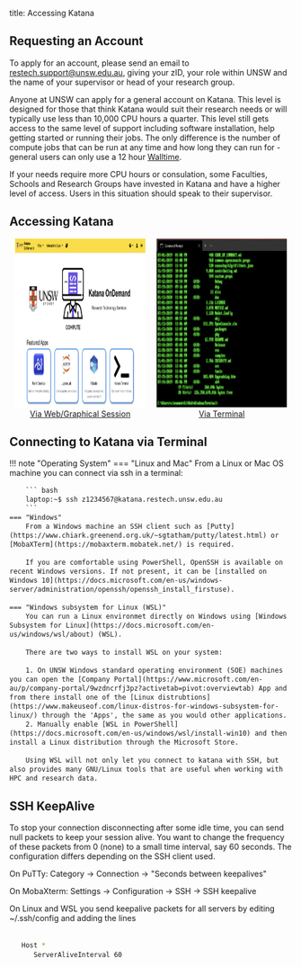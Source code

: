 title: Accessing Katana

## Requesting an Account

To apply for an account, please send an email to [restech.support@unsw.edu.au](mailto:restech.support@unsw.edu.au), giving your zID, your role within UNSW and the name of your supervisor or head of your research group.

Anyone at UNSW can apply for a general account on Katana. This level is designed for those that think Katana would suit their research needs or will typically use less than 10,000 CPU hours a quarter. This level still gets access to the same level of support including software installation, help getting started or running their jobs. The only difference is the number of compute jobs that can be run at any time and how long they can run for - general users can only use a 12 hour [Walltime](../glossary.md#walltime).

If your needs require more CPU hours or consulation, some Faculties, Schools and Research Groups have invested in Katana and have a higher level of access. Users in this situation should speak to their supervisor.

## Accessing Katana

<div style="display: flex; justify-content: space-around;">
    <div style="flex: 1; margin: 0 10px;">
        <div style="display: inline-block; text-align: center;">
            <img src="../../assets/kod_square.png" alt="Graphical/Web Access to Katana" style="max-width: 100%; height: 300px;">
            <div><a href="/using_katana/ondemand">Via Web/Graphical Session</a></div>
        </div>
    </div>
    <div style="flex: 1; margin: 0 10px;">
        <div style="display: inline-block; text-align: center;">
            <img src="../../assets/terminal.png" alt="Terminal Access to Katana" style="max-width: 100%; height: 300px;">
            <div><a href="/using_katana/accessing_katana/#connecting-to-katana-via-terminal">Via Terminal</a></div>
        </div>
    </div>
</div>
 





## Connecting to Katana via Terminal

!!! note "Operating System"
    === "Linux and Mac"
        From a Linux or Mac OS machine you can connect via ssh in a terminal:

        ``` bash
        laptop:~$ ssh z1234567@katana.restech.unsw.edu.au
        ```
    === "Windows"
        From a Windows machine an SSH client such as [Putty](https://www.chiark.greenend.org.uk/~sgtatham/putty/latest.html) or [MobaXTerm](https://mobaxterm.mobatek.net/) is required. 

        If you are comfortable using PowerShell, OpenSSH is available on recent Windows versions. If not present, it can be [installed on Windows 10](https://docs.microsoft.com/en-us/windows-server/administration/openssh/openssh_install_firstuse). 

    === "Windows subsystem for Linux (WSL)"
        You can run a Linux environmet directly on Windows using [Windows Subsystem for Linux](https://docs.microsoft.com/en-us/windows/wsl/about) (WSL).

        There are two ways to install WSL on your system:

        1. On UNSW Windows standard operating environment (SOE) machines you can open the [Company Portal](https://www.microsoft.com/en-au/p/company-portal/9wzdncrfj3pz?activetab=pivot:overviewtab) App and from there install one of the [Linux distrubtions](https://www.makeuseof.com/linux-distros-for-windows-subsystem-for-linux/) through the 'Apps', the same as you would other applications.
        2. Manually enable [WSL in PowerShell](https://docs.microsoft.com/en-us/windows/wsl/install-win10) and then install a Linux distribution through the Microsoft Store. 

        Using WSL will not only let you connect to katana with SSH, but also provides many GNU/Linux tools that are useful when working with HPC and research data.


## SSH KeepAlive

To stop your connection disconnecting after some idle time, you can send null packets to keep your session alive. You want to change the frequency of these packets from 0 (none) to a small time interval, say 60 seconds. The configuration differs depending on the SSH client used.

On PuTTy: Category -> Connection -> "Seconds between keepalives"

On MobaXterm: Settings -> Configuration -> SSH -> SSH keepalive 

On Linux and WSL you send keepalive packets for all servers by editing ~/.ssh/config and adding the lines 

``` bash

   Host *
      ServerAliveInterval 60

```